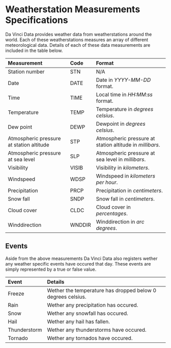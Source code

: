 # Weatherstation Measurements Specifications

Da Vinci Data provides weather data from weatherstations around the world. Each of these weatherstations measures an array of different meteorological data. Details of each of these data measurements are included in the table below.

| Measurement                              | Code   | Format                                                   |
| :----------                              | :---   | :-----                                                   |
| Station number                           | STN    | N/A                                                      |
| Date                                     | DATE   | Date in _YYYY-MM-DD_ format.                             |
| Time                                     | TIME   | Local time in _HH:MM:ss_ format.                         |
| Temperature                              | TEMP   | Temperature in _degrees celsius_.                        |
| Dew point                                | DEWP   | Dewpoint in _degrees celsius_.                           |
| Atmospheric pressure at station altitude | STP    | Atmospheric pressure at station altitude in _millibars_. |
| Atmospheric pressure at sea level        | SLP    | Atmospheric pressure at sea level in _millibars_.        |
| Visibility                               | VISIB  | Visibility in _kilometers_.                              |
| Windspeed                                | WDSP   | Windspeed in _kilometers per hour_.                      |
| Precipitation                            | PRCP   | Precipitation in _centimeters_.                          |
| Snow fall                                | SNDP   | Snow fall in _centimeters_.                              |
| Cloud cover                              | CLDC   | Cloud cover in _percentages_.                            |
| Winddirection                            | WNDDIR | Winddirection in _arc degrees_.                          |

## Events

Aside from the above measurements Da Vinci Data also registers wether any weather specific events have occured that day. These events are simply represented by a true or false value.

| Event        | Details                                                     |
| :----        | :------                                                     |
| Freeze       | Wether the temperature has dropped below 0 degrees celsius. |
| Rain         | Wether any precipitation has occured.                       |
| Snow         | Wether any snowfall has occured.                            |
| Hail         | Wether any hail has fallen.                                 |
| Thunderstorm | Wether any thunderstorms have occured.                      |
| Tornado      | Wether any tornados have occured.                           |
